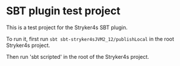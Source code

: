 # SBT plugin test project

This is a test project for the Stryker4s SBT plugin.

To run it, first run `sbt sbt-stryker4sJVM2_12/publishLocal` in the root Stryker4s project.

Then run 'sbt scripted' in the root of the Stryker4s project.

